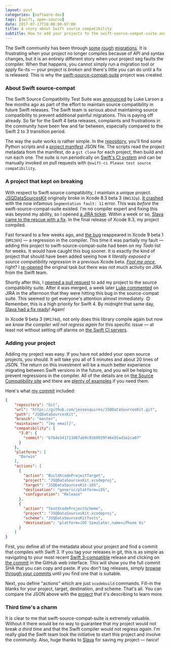 ```yaml
---
layout: post
categories: [software-dev]
tags: [swift, open-source]
date: 2017-07-17T10:00:00-07:00
title: A story about Swift source compatibility
subtitle: How to add your projects to the swift-source-compat-suite and why you should
---
```


The Swift community has been through [some](http://furbo.org/2017/02/17/swift-changes-considered-harmful/) [rough](https://mozilla-mobile.github.io/ios/firefox/swift/core/2017/02/22/migrating-to-swift-3.0.html) [migrations](https://swift.org/migration-guide-swift3/). It is frustrating when your project no longer compiles because of API and syntax changes, but it is an entirely different story when your project seg faults the compiler. When that happens, you cannot simply run a migration tool or apply fix-its &mdash; your project is *broken* and there's little you can do until a fix is released. This is why the [swift-source-compat-suite](https://github.com/apple/swift-source-compat-suite) project was created.

<!--excerpt-->

### About Swift source-compat

The Swift Source Compatibility Test Suite was [announced](https://swift.org/blog/swift-source-compatibility-test-suite/) by Luke Larson a few months ago as part of the effort to maintain source compatibility in future Swift releases. The Swift team is *serious* about maintaining source compatibility to prevent additional painful migrations. This is paying off already. So far for the Swift 4 beta releases, complaints and frustrations in the community have been few and far between, especially compared to the Swift 2 to 3 transition period.

The way the suite works is rather simple. In the [repository](https://github.com/apple/swift-source-compat-suite), you'll find some Python scripts and a [project manifest](https://github.com/apple/swift-source-compat-suite/blob/master/projects.json) JSON file. The scripts read the project metadata from the manifest, do a `git clone` for each project, then build and run each one. The suite is run periodically on [Swift's CI system](https://ci.swift.org) and can be manually invoked on pull requests with `@swift-ci Please test source compatibility`.

### A project that kept on breaking

With respect to Swift source compatibility, I maintain a unique project. [JSQDataSourcesKit](https://github.com/jessesquires/JSQDataSourcesKit) originally broke in Xcode 8.3 beta 3 (`8W132p`). [It crashed](https://github.com/jessesquires/JSQDataSourcesKit/issues/95) with the now infamous `Segmentation fault: 11` error. This was *before* the swift-source-compat-suite existed. I'm no compiler expert and fixing this was beyond my ability, so I opened [a JIRA ticket](https://bugs.swift.org/browse/SR-4088). Within a week or so, [Slava came to the rescue with a fix](https://github.com/apple/swift/pull/7887). In the final release of Xcode 8.3, my project compiled.

Fast forward to a few weeks ago, and [the bug](https://bugs.swift.org/browse/SR-4088?focusedCommentId=25528&page=com.atlassian.jira.plugin.system.issuetabpanels:comment-tabpanel#comment-255288) reappeared in Xcode 9 beta 1 (`9M136h`) &mdash; a regression in the compiler. This time it was partially my fault &mdash; adding this project to swift-source-compat-suite had been on my *Todo* list for weeks. It would have caught this bug sooner. It is exactly the kind of project that should have been added seeing how it *literally exposed a source compatibility regression* in a previous Xcode beta. [*Fool me once*](http://idioms.thefreedictionary.com/Fool+me+once,+shame+on+you;+fool+me+twice,+shame+on+me), right? I [re-opened](https://bugs.swift.org/browse/SR-4088) the original task but there was not much activity on JIRA from the Swift team.

Shortly after this, I [opened a pull request](https://github.com/apple/swift-source-compat-suite/pull/54) to add my project to the source compatibility suite. After it was merged, a week later [Luke commented](https://bugs.swift.org/browse/SR-4088?focusedCommentId=25990&page=com.atlassian.jira.plugin.system.issuetabpanels:comment-tabpanel#comment-25990) on JIRA in the afternoon that they were hitting this bug in the source-compat suite. This seemed to get everyone's attention almost immediately. 😊 Remember, this is a high priority for Swift 4. By midnight that same day, [Slava had a fix ready](https://github.com/apple/swift/pull/10440)! Again!

In Xcode 9 beta 3 (`9M174d`), not only does this library compile again but now *we know the compiler will not regress again* for this specific issue &mdash; at least not without setting off alarms on [the Swift CI servers](https://ci.swift.org).

### Adding your project

Adding my project was easy. If you have not added your open source projects, you should. It will take you all of 5 minutes and about 20 lines of JSON. The return on this investment will be a much better experience migrating between Swift versions in the future, and you will be helping to prevent regressions in the compiler. All of the details are on [the Source Compatibility site](https://swift.org/source-compatibility/) and there are [plenty of examples](https://github.com/apple/swift-source-compat-suite/pulls?q=is%3Apr+is%3Aclosed) if you need them.

Here's what [my commit](https://github.com/apple/swift-source-compat-suite/pull/54) included:

```json
{
    "repository": "Git",
    "url": "https://github.com/jessesquires/JSQDataSourcesKit.git",
    "path": "JSQDataSourcesKit",
    "branch": "master",
    "maintainer": "[my email]",
    "compatibility": {
      "3.0": {
        "commit": "b764e341713d67ab9c8160929f46e55ad1e2ca07"
      }
    },
    "platforms": [
      "Darwin"
    ],
    "actions": [
      {
        "action": "BuildXcodeProjectTarget",
        "project": "JSQDataSourcesKit.xcodeproj",
        "target": "JSQDataSourcesKit-iOS",
        "destination": "generic/platform=iOS",
        "configuration": "Release"
      },
      {
        "action": "TestXcodeProjectScheme",
        "project": "JSQDataSourcesKit.xcodeproj",
        "scheme": "JSQDataSourcesKitTests",
        "destination": "platform=iOS Simulator,name=iPhone 6s"
      }
    ]
}
```

First, you define all of the metadata about your project and find a commit that compiles with Swift 3. If you tag your releases in git, this is as simple as navigating to your most recent [Swift 3-compatible](https://github.com/jessesquires/JSQDataSourcesKit/releases/tag/6.0.0) release and clicking on [the commit](https://github.com/jessesquires/JSQDataSourcesKit/commit/b764e341713d67ab9c8160929f46e55ad1e2ca07) in the GitHub web interface. This will show you the full commit SHA that you can copy and paste. If you don't tag releases, simply [browse through your commits](https://github.com/jessesquires/JSQDataSourcesKit/commits/develop) until you find one that is suitable.

Next, you define "actions" which are just `xcodebuild` commands. Fill-in the blanks for your project, target, destination, and scheme. That's all. You can compare the JSON above with the [project](https://github.com/jessesquires/JSQDataSourcesKit) that it's describing to learn more.

### Third time's a charm

It is clear to me that swift-source-compat-suite is extremely valuable. Without it there would be no way to guarantee that my project would not break *a third time* and that the Swift compiler would not regress *again*. I'm really glad the Swift team took the initiative to start this project and involve the community. Also, huge thanks to [Slava](https://twitter.com/slava_pestov) for saving my project &mdash; *twice*!
